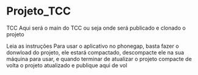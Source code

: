# Projeto_TCC

TCC
Aqui será o main do TCC ou seja onde será publicado e clonado o projeto

Leia as instruções
Para usar o aplicativo no phonegap, basta fazer o donwload do projeto, ele estará compactado, descompacte ele na sua máquina para usar, e quando terminar de atualizar o projeto compacte de volta o projeto atualizado e publique aqui de vol
